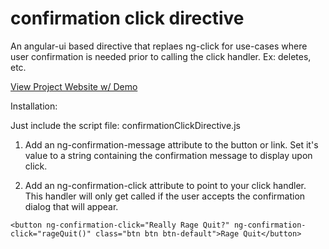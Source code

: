 # confirmation click directive
An angular-ui based directive that replaes ng-click for use-cases where user confirmation is needed prior to calling the click handler.  Ex: deletes, etc.

[View Project Website w/ Demo](http://surgeforward.github.io/angular-confirmation-click/)

Installation:

Just include the script file: confirmationClickDirective.js

1) Add an ng-confirmation-message attribute to the button or link.  Set it's value to a string containing the confirmation message to display upon click.

2) Add an ng-confirmation-click attribute to point to your click handler.  This handler will only get called if the user accepts the confirmation dialog that will appear.

```
<button ng-confirmation-click="Really Rage Quit?" ng-confirmation-click="rageQuit()" class="btn btn btn-default">Rage Quit</button>
```